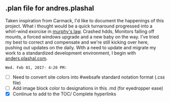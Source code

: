 .plan file for andres.plashal
--
Taken inspiration from Carmack, I'd like to document the happenings of this project. What i thought would be a quick turnaround progressed into a whirl-wind exorcise in [murphy's law](https://en.wikipedia.org/wiki/Murphy's_law). Crashed hdds, Monitors falling off mounts, a forced windows upgrade and a new baby on the way. I've tried my best to correct and compensate and we're still kicking over here, pushing out updates on the daily. With a need to update and migrate my work to a standardized development environment, I begin with [anders.plashal.com](http://andres.plashal.com).

	Wed. Feb 01, 2017- 4:20 PM:
- [ ] Need to convert site colors into #websafe standard notation format (.css file)
- [ ] Add image block color to designations in this .md (for eyedropper ease)
- [x] Continue to add to the TOC/ Complete hyperlinks
